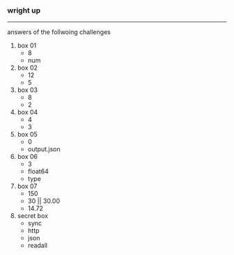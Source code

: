 ### wright up 
---
answers of the follwoing challenges
1. box 01
    - 8
    - num
2. box 02
    - 12
    - 5 
3. box 03
    - 8
    - 2 
4. box 04
    - 4 
    - 3 
5. box 05
    - 0 
    - output.json 
6. box 06
    - 3 
    - float64 
    - type 
7. box 07
    - 150
    - 30 || 30.00
    - 14.72
8. secret box
    - sync
    - http 
    - json 
    - readall
